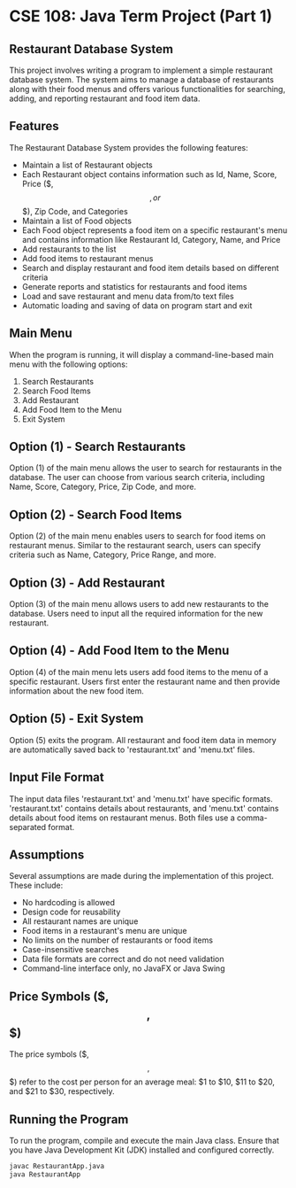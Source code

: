 # CSE 108: Java Term Project (Part 1)
## Restaurant Database System

This project involves writing a program to implement a simple restaurant database system. The system aims to manage a database of restaurants along with their food menus and offers various functionalities for searching, adding, and reporting restaurant and food item data.

## Features

The Restaurant Database System provides the following features:

- Maintain a list of Restaurant objects
- Each Restaurant object contains information such as Id, Name, Score, Price ($, $$, or $$$), Zip Code, and Categories
- Maintain a list of Food objects
- Each Food object represents a food item on a specific restaurant's menu and contains information like Restaurant Id, Category, Name, and Price
- Add restaurants to the list
- Add food items to restaurant menus
- Search and display restaurant and food item details based on different criteria
- Generate reports and statistics for restaurants and food items
- Load and save restaurant and menu data from/to text files
- Automatic loading and saving of data on program start and exit

## Main Menu

When the program is running, it will display a command-line-based main menu with the following options:

1) Search Restaurants
2) Search Food Items
3) Add Restaurant
4) Add Food Item to the Menu
5) Exit System

## Option (1) - Search Restaurants

Option (1) of the main menu allows the user to search for restaurants in the database. The user can choose from various search criteria, including Name, Score, Category, Price, Zip Code, and more.

## Option (2) - Search Food Items

Option (2) of the main menu enables users to search for food items on restaurant menus. Similar to the restaurant search, users can specify criteria such as Name, Category, Price Range, and more.

## Option (3) - Add Restaurant

Option (3) of the main menu allows users to add new restaurants to the database. Users need to input all the required information for the new restaurant.

## Option (4) - Add Food Item to the Menu

Option (4) of the main menu lets users add food items to the menu of a specific restaurant. Users first enter the restaurant name and then provide information about the new food item.

## Option (5) - Exit System

Option (5) exits the program. All restaurant and food item data in memory are automatically saved back to 'restaurant.txt' and 'menu.txt' files.

## Input File Format

The input data files 'restaurant.txt' and 'menu.txt' have specific formats. 'restaurant.txt' contains details about restaurants, and 'menu.txt' contains details about food items on restaurant menus. Both files use a comma-separated format.

## Assumptions

Several assumptions are made during the implementation of this project. These include:

- No hardcoding is allowed
- Design code for reusability
- All restaurant names are unique
- Food items in a restaurant's menu are unique
- No limits on the number of restaurants or food items
- Case-insensitive searches
- Data file formats are correct and do not need validation
- Command-line interface only, no JavaFX or Java Swing

## Price Symbols ($, $$, $$$)

The price symbols ($, $$, $$$) refer to the cost per person for an average meal: $1 to $10, $11 to $20, and $21 to $30, respectively.

## Running the Program

To run the program, compile and execute the main Java class. Ensure that you have Java Development Kit (JDK) installed and configured correctly.

```bash
javac RestaurantApp.java
java RestaurantApp

